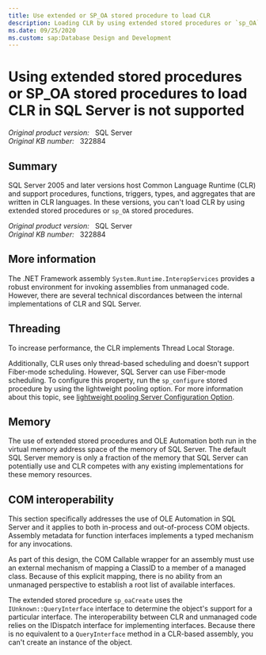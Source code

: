 ```yaml
---
title: Use extended or SP_OA stored procedure to load CLR
description: Loading CLR by using extended stored procedures or `sp_OA` stored procedures is not supported.
ms.date: 09/25/2020
ms.custom: sap:Database Design and Development
---
```


# Using extended stored procedures or SP_OA stored procedures to load CLR in SQL Server is not supported

_Original product version:_ &nbsp; SQL Server  
_Original KB number:_ &nbsp; 322884

## Summary

SQL Server 2005 and later versions host Common Language Runtime (CLR) and support procedures, functions, triggers, types, and aggregates that are written in CLR languages. In these versions, you can't load CLR by using extended stored procedures or `sp_OA` stored procedures.

_Original product version:_ &nbsp; SQL Server  
_Original KB number:_ &nbsp; 322884

## More information

The .NET Framework assembly `System.Runtime.InteropServices` provides a robust environment for invoking assemblies from unmanaged code. However, there are several technical discordances between the internal implementations of CLR and SQL Server.

## Threading

To increase performance, the CLR implements Thread Local Storage.

Additionally, CLR uses only thread-based scheduling and doesn't support Fiber-mode scheduling. However, SQL Server can use Fiber-mode scheduling. To configure this property, run the `sp_configure` stored procedure by using the lightweight pooling option. For more information about this topic, see [lightweight pooling Server Configuration Option](/sql/database-engine/configure-windows/lightweight-pooling-server-configuration-option).

## Memory

The use of extended stored procedures and OLE Automation both run in the virtual memory address space of the memory of SQL Server. The default SQL Server memory is only a fraction of the memory that SQL Server can potentially use and CLR competes with any existing implementations for these memory resources.

## COM interoperability

This section specifically addresses the use of OLE Automation in SQL Server and it applies to both in-process and out-of-process COM objects. Assembly metadata for function interfaces implements a typed mechanism for any invocations.

As part of this design, the COM Callable wrapper for an assembly must use an external mechanism of mapping a ClassID to a member of a managed class. Because of this explicit mapping, there is no ability from an unmanaged perspective to establish a root list of available interfaces.

The extended stored procedure `sp_oaCreate` uses the `IUnknown::QueryInterface` interface to determine the object's support for a particular interface. The interoperability between CLR and unmanaged code relies on the IDispatch interface for implementing interfaces. Because there is no equivalent to a `QueryInterface` method in a CLR-based assembly, you can't create an instance of the object.
